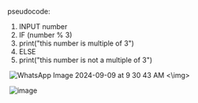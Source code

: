pseudocode:
1. INPUT number
2. IF (number % 3)
3.    print("this number is multiple of 3")
4. ELSE
5.    print("this number is not a multiple of 3")  


<img>  ![WhatsApp Image 2024-09-09 at 9 30 43 AM](https://github.com/user-attachments/assets/eba5c5e2-b6aa-41e9-b6f8-d402e7590a08) <\img>


<img> ![image](https://github.com/user-attachments/assets/4868aa11-860f-4ae5-aa04-288dcaf8e3c1) </img>



